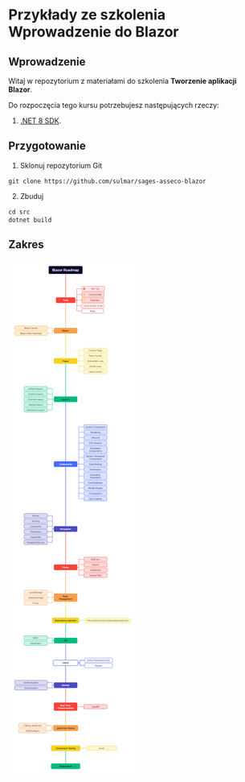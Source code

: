 
# Przykłady ze szkolenia Wprowadzenie do Blazor

## Wprowadzenie

Witaj w repozytorium z materiałami do szkolenia **Tworzenie aplikacji Blazor**.

Do rozpoczęcia tego kursu potrzebujesz następujących rzeczy:

1. [.NET 8 SDK](https://dotnet.microsoft.com/en-us/download/dotnet/8.0).

## Przygotowanie
1. Sklonuj repozytorium Git
```
git clone https://github.com/sulmar/sages-asseco-blazor
```
2. Zbuduj
```
cd src
dotnet build
```

## Zakres
![Roadmap](docs/blazor-roadmap.png)

